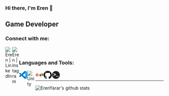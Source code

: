 ### Hi there, I'm Eren 👋

## Game Developer


### Connect with me:
[<img align="left" alt="Eren | LinkedIn" width="22px" src="https://cdn-icons-png.flaticon.com/512/174/174857.png" />](https://www.linkedin.com/in/eren-yarar-89831a168/)
[<img align="left" alt="Eren | Instagram" width="22px" src="https://upload.wikimedia.org/wikipedia/commons/thumb/e/e7/Instagram_logo_2016.svg/1200px-Instagram_logo_2016.svg.png" />](https://www.instagram.com/_erenyrr/)

<br />

### Languages and Tools:

<img align="left" alt="Visual Studio Code" width="26px" src="https://raw.githubusercontent.com/github/explore/80688e429a7d4ef2fca1e82350fe8e3517d3494d/topics/visual-studio-code/visual-studio-code.png" />
<img align="left" alt="Unity" width="26px" src="https://seeklogo.com/images/U/unity-logo-988A22E703-seeklogo.com.png" />
<img align="left" alt="Git" width="26px" src="https://raw.githubusercontent.com/github/explore/80688e429a7d4ef2fca1e82350fe8e3517d3494d/topics/git/git.png" />
<img align="left" alt="GitHub" width="26px" src="https://raw.githubusercontent.com/github/explore/78df643247d429f6cc873026c0622819ad797942/topics/github/github.png" />
<img align="left" alt="Terminal" width="26px" src="https://raw.githubusercontent.com/github/explore/80688e429a7d4ef2fca1e82350fe8e3517d3494d/topics/terminal/terminal.png" />

<br />

---
![ErenYarar's github stats](https://github-readme-stats.vercel.app/api?username=ErenYarar&show_icons=true&theme=cobalt)
